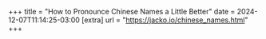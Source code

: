 +++
title = "How to Pronounce Chinese Names a Little Better"
date = 2024-12-07T11:14:25-03:00
[extra]
url = "https://jacko.io/chinese_names.html"
+++
